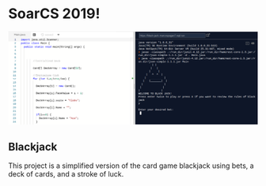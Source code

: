 # SoarCS 2019!

<!-- Note, the line below this one is what links to your screenshot, **DO NOT REMOVE** -->
![my_screenshot](./Screenshot&#32;2019-08-09&#32;at&#32;1.57.31&#32;PM.png)

<!--
In this file, you should write a brief description of what your
project is, what you learned, and a simple screenshot of your work.

To add a screenshot, please replace `screenshot.png` with
your own screenshot.
-->
<!-- Screenshot&#32;2019-08-09&#32;at&#32;1.57.31&#32;PM.png -->
## Blackjack

This project is a simplified version of the card game blackjack using bets, a deck of cards, and a stroke of luck. 
